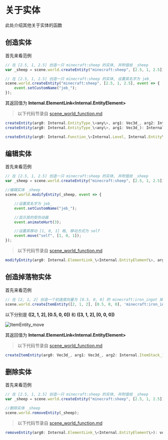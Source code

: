 # 关于实体
此处介绍其他关于实体的函数
 
## 创造实体

首先来看范例

```js
// 在 [2.5, 1, 2.5] 创造一只 minecraft:sheep 的实体, 并附值给 _sheep
var _sheep = scene.world.createEntity("minecraft:sheep", [2.5, 1, 2.5]);

// 在 [2.5, 1, 2.5] 创造一只 minecraft:sheep 的实体, 设置其名字为 jeb_
scene.world.createEntity("minecraft:sheep", [2.5, 1, 2.5], event => {
    event.setCustomName("jeb_");
});
```

其返回值为 **Internal.ElementLink\<Internal.EntityElement\>**

> 以下代码节录自 [scene_world_function.md](../Internal/SceneWorldFunction)

```js
createEntity(arg0: Internal.EntityType_\<any\>, arg1: Vec3d_, arg2: Internal.Consumer_\<Internal.Entity\>): Internal.ElementLink\<Internal.EntityElement\>;
createEntity(arg0: Internal.EntityType_\<any\>, arg1: Vec3d_): Internal.ElementLink\<Internal.EntityElement\>;

createEntity(arg0: Internal.Function_\<Internal.Level, Internal.Entity\>): Internal.ElementLink\<Internal.EntityElement\>;
```

## 编辑实体

首先来看范例

```js
// 在 [2.5, 1, 2.5] 创造一只 minecraft:sheep 的实体, 并附值给 _sheep
var _sheep = scene.world.createEntity("minecraft:sheep", [2.5, 1, 2.5]);

//编辑实体 _sheep
scene.world.modifyEntity(_sheep, event => {

    //设置其名字为 jeb_
    event.setCustomName("jeb_");

    //显示其的受伤动画
    event.animateHurt(3);

    //设置其移动 [1, 0, 1] 格, 移动方式为 self
    event.move("self", [1, 0, 1]);
});
```

> 以下代码节录自 [scene_world_function.md](../Internal/SceneWorldFunction)

```js
modifyEntity(arg0: Internal.ElementLink_\<Internal.EntityElement\>, arg1: Internal.Consumer_\<Internal.Entity\>): void_;
```

## 创造掉落物实体

首先来看范例

```js
// 在 [2, 1, 2] 创造一个初速度向量为 [0.5, 0, 0] 的 minecraft:iron_ingot 掉落物实体
scene.world.createItemEntity([2, 1, 2], [0.5, 0, 0], 'minecraft:iron_ingot');
```
以下分别是 **([2, 1, 2], [0.5, 0, 0])** 和 **([3, 1, 2], [0, 0, 0])**

![ItemEntity_move](/imgs/PonderJS/ItemEntity_move.gif)

其返回值为 **Internal.ElementLink\<Internal.EntityElement\>**

> 以下代码节录自 [scene_world_function.md](../Internal/SceneWorldFunction)

```js
createItemEntity(arg0: Vec3d_, arg1: Vec3d_, arg2: Internal.ItemStack_): Internal.ElementLink\<Internal.EntityElement\>;
```

## 删除实体

首先来看范例

```js
// 在 [2.5, 1, 2.5] 创造一只 minecraft:sheep 的实体, 并附值给 _sheep
var _sheep = scene.world.createEntity("minecraft:sheep", [2.5, 1, 2.5]);

//删除实体 _sheep
scene.world.removeEntity(_sheep);
```

> 以下代码节录自 [scene_world_function.md](../Internal/SceneWorldFunction)

```js
removeEntity(arg0: Internal.ElementLink_\<Internal.EntityElement\>): void_;
```
